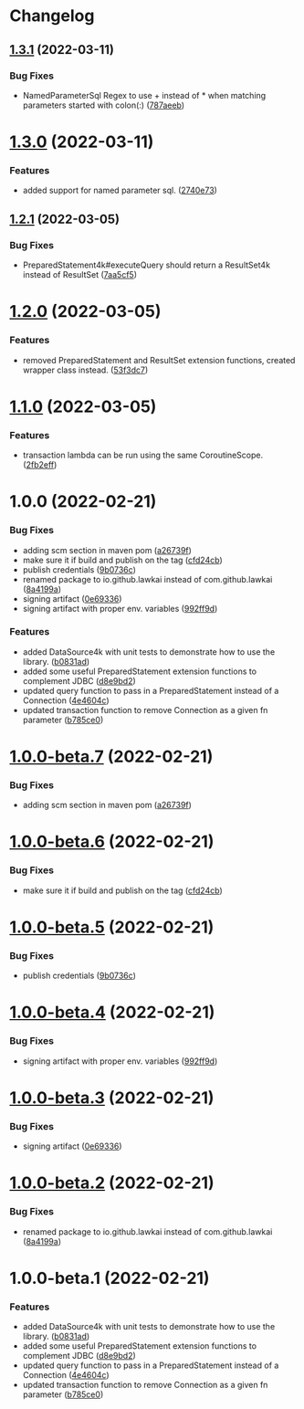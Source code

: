 # Changelog

## [1.3.1](https://github.com/lawkai/jdbc4k/compare/v1.3.0...v1.3.1) (2022-03-11)


### Bug Fixes

* NamedParameterSql Regex to use + instead of * when matching parameters started with colon(:) ([787aeeb](https://github.com/lawkai/jdbc4k/commit/787aeebc44fb5634f18d37740dea9b8806a939fe))

# [1.3.0](https://github.com/lawkai/jdbc4k/compare/v1.2.1...v1.3.0) (2022-03-11)


### Features

* added support for named parameter sql. ([2740e73](https://github.com/lawkai/jdbc4k/commit/2740e73af0eb0c2dcfad8262cafbdd30c05feb52))

## [1.2.1](https://github.com/lawkai/jdbc4k/compare/v1.2.0...v1.2.1) (2022-03-05)


### Bug Fixes

* PreparedStatement4k#executeQuery should return a ResultSet4k instead of ResultSet ([7aa5cf5](https://github.com/lawkai/jdbc4k/commit/7aa5cf5ae67a4cea824c79731eae351162a81714))

# [1.2.0](https://github.com/lawkai/jdbc4k/compare/v1.1.0...v1.2.0) (2022-03-05)


### Features

* removed PreparedStatement and ResultSet extension functions, created wrapper class instead. ([53f3dc7](https://github.com/lawkai/jdbc4k/commit/53f3dc72d0ad4da604696c7579a1e0adcf57356b))

# [1.1.0](https://github.com/lawkai/jdbc4k/compare/v1.0.0...v1.1.0) (2022-03-05)


### Features

* transaction lambda can be run using the same CoroutineScope. ([2fb2eff](https://github.com/lawkai/jdbc4k/commit/2fb2eff276545446ca7b02262c7e3dd02a29e023))

# 1.0.0 (2022-02-21)


### Bug Fixes

* adding scm section in maven pom ([a26739f](https://github.com/lawkai/jdbc4k/commit/a26739f98f6f613855d63b71cc9d5114e227bfdc))
* make sure it if build and publish on the tag ([cfd24cb](https://github.com/lawkai/jdbc4k/commit/cfd24cb8ce081d551f1338d173789b35c06c94f2))
* publish credentials ([9b0736c](https://github.com/lawkai/jdbc4k/commit/9b0736c41ace2680bd8ac98b26857cdd4a81bd83))
* renamed package to io.github.lawkai instead of com.github.lawkai ([8a4199a](https://github.com/lawkai/jdbc4k/commit/8a4199a6622065397c20fc3d1a3bac366e29bb6c))
* signing artifact ([0e69336](https://github.com/lawkai/jdbc4k/commit/0e693361bcd5955ccbb0900db303646717c84e89))
* signing artifact with proper env. variables ([992ff9d](https://github.com/lawkai/jdbc4k/commit/992ff9dcfe7d5952be43835890b14ff7799af070))


### Features

* added DataSource4k with unit tests to demonstrate how to use the library. ([b0831ad](https://github.com/lawkai/jdbc4k/commit/b0831ada516a365d4a5087fda26a6939edf315cb))
* added some useful PreparedStatement extension functions to complement JDBC ([d8e9bd2](https://github.com/lawkai/jdbc4k/commit/d8e9bd2982fd143a16b9bdbb49780a493a5be06d))
* updated query function to pass in a PreparedStatement instead of a Connection ([4e4604c](https://github.com/lawkai/jdbc4k/commit/4e4604c8d0c0381c59c62d095776a5b531c9ccfd))
* updated transaction function to remove Connection as a given fn parameter ([b785ce0](https://github.com/lawkai/jdbc4k/commit/b785ce05e3ab6f66da515a87c6abc13d842a041f))

# [1.0.0-beta.7](https://github.com/lawkai/jdbc4k/compare/v1.0.0-beta.6...v1.0.0-beta.7) (2022-02-21)


### Bug Fixes

* adding scm section in maven pom ([a26739f](https://github.com/lawkai/jdbc4k/commit/a26739f98f6f613855d63b71cc9d5114e227bfdc))

# [1.0.0-beta.6](https://github.com/lawkai/jdbc4k/compare/v1.0.0-beta.5...v1.0.0-beta.6) (2022-02-21)


### Bug Fixes

* make sure it if build and publish on the tag ([cfd24cb](https://github.com/lawkai/jdbc4k/commit/cfd24cb8ce081d551f1338d173789b35c06c94f2))

# [1.0.0-beta.5](https://github.com/lawkai/jdbc4k/compare/v1.0.0-beta.4...v1.0.0-beta.5) (2022-02-21)


### Bug Fixes

* publish credentials ([9b0736c](https://github.com/lawkai/jdbc4k/commit/9b0736c41ace2680bd8ac98b26857cdd4a81bd83))

# [1.0.0-beta.4](https://github.com/lawkai/jdbc4k/compare/v1.0.0-beta.3...v1.0.0-beta.4) (2022-02-21)


### Bug Fixes

* signing artifact with proper env. variables ([992ff9d](https://github.com/lawkai/jdbc4k/commit/992ff9dcfe7d5952be43835890b14ff7799af070))

# [1.0.0-beta.3](https://github.com/lawkai/jdbc4k/compare/v1.0.0-beta.2...v1.0.0-beta.3) (2022-02-21)


### Bug Fixes

* signing artifact ([0e69336](https://github.com/lawkai/jdbc4k/commit/0e693361bcd5955ccbb0900db303646717c84e89))

# [1.0.0-beta.2](https://github.com/lawkai/jdbc4k/compare/v1.0.0-beta.1...v1.0.0-beta.2) (2022-02-21)


### Bug Fixes

* renamed package to io.github.lawkai instead of com.github.lawkai ([8a4199a](https://github.com/lawkai/jdbc4k/commit/8a4199a6622065397c20fc3d1a3bac366e29bb6c))

# 1.0.0-beta.1 (2022-02-21)


### Features

* added DataSource4k with unit tests to demonstrate how to use the library. ([b0831ad](https://github.com/lawkai/jdbc4k/commit/b0831ada516a365d4a5087fda26a6939edf315cb))
* added some useful PreparedStatement extension functions to complement JDBC ([d8e9bd2](https://github.com/lawkai/jdbc4k/commit/d8e9bd2982fd143a16b9bdbb49780a493a5be06d))
* updated query function to pass in a PreparedStatement instead of a Connection ([4e4604c](https://github.com/lawkai/jdbc4k/commit/4e4604c8d0c0381c59c62d095776a5b531c9ccfd))
* updated transaction function to remove Connection as a given fn parameter ([b785ce0](https://github.com/lawkai/jdbc4k/commit/b785ce05e3ab6f66da515a87c6abc13d842a041f))
